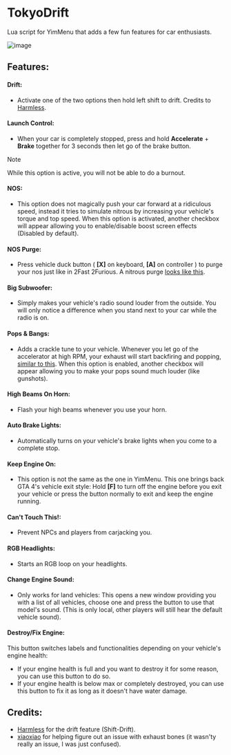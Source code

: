 # TokyoDrift

Lua script for YimMenu that adds a few fun features for car enthusiasts.

![image](https://github.com/user-attachments/assets/c267b174-944d-4e23-b9ef-5af581c9fe87)

## Features:

#### Drift:
 - Activate one of the two options then hold left shift to drift. Credits to [Harmless](https://github.com/harmless05).

#### Launch Control:
 - When your car is completely stopped, press and hold **Accelerate** + **Brake** together for 3 seconds then let go of the brake button.

> [!NOTE]
> While this option is active, you will not be able to do a burnout.

#### NOS:
 - This option does not magically push your car forward at a ridiculous speed, instead it tries to simulate nitrous by increasing your vehicle's torque and top speed. When this option is activated, another checkbox will appear allowing you to enable/disable boost screen effects (Disabled by default).

#### NOS Purge:
 - Press vehicle duck button ( **[X]** on keyboard, **[A]** on controller ) to purge your nos just like in 2Fast 2Furious. A nitrous purge [looks like this](https://i.pinimg.com/736x/ff/7c/d1/ff7cd16c359103e7628049baf770c57e.jpg).

#### Big Subwoofer:
 - Simply makes your vehicle's radio sound louder from the outside. You will only notice a difference when you stand next to your car while the radio is on.

#### Pops & Bangs:
 - Adds a crackle tune to your vehicle. Whenever you let go of the accelerator at high RPM, your exhaust will start backfiring and popping, [similar to this](https://www.youtube.com/watch?v=9ze48QRQGmQ). When this option is enabled, another checkbox will appear allowing you to make your pops sound much louder (like gunshots).

#### High Beams On Horn:
 - Flash your high beams whenever you use your horn.

#### Auto Brake Lights:
 - Automatically turns on your vehicle's brake lights when you come to a complete stop.

#### Keep Engine On:
 - This option is not the same as the one in YimMenu. This one brings back GTA 4's vehicle exit style: Hold **[F]** to turn off the engine before you exit your vehicle or press the button normally to exit and keep the engine running.

#### Can't Touch This!:
 - Prevent NPCs and players from carjacking you.

#### RGB Headlights:
 - Starts an RGB loop on your headlights.

#### Change Engine Sound:
 - Only works for land vehicles: This opens a new window providing you with a list of all vehicles, choose one and press the button to use that model's sound. (This is only local, other players will still hear the default vehicle sound).

#### Destroy/Fix Engine:
 This button switches labels and functionalities depending on your vehicle's engine health:
 - If your engine health is full and you want to destroy it for some reason, you can use this button to do so.
 - If your engine health is below max or completely destroyed, you can use this button to fix it as long as it doesn't have water damage.

## Credits:

- [Harmless](https://github.com/harmless05) for the drift feature (Shift-Drift).
- [xiaoxiao](https://github.com/xiaoxiao921) for helping figure out an issue with exhaust bones (it wasn'ty really an issue, I was just confused).
